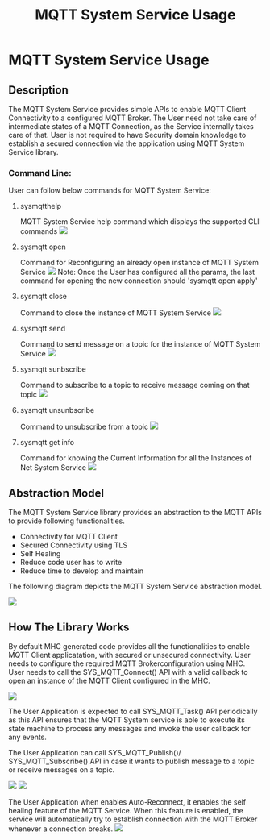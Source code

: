 ﻿---
grand_parent: Services
parent: MQTT Service
title: MQTT System Service Usage
has_toc: true
nav_order: 1
---

# MQTT System Service Usage
## Description
The MQTT System Service provides simple APIs to enable MQTT Client Connectivity to a configured MQTT Broker. The User need not take care of intermediate states of a MQTT Connection, as the Service internally takes care of that. User is not required to have Security domain knowledge to establish a secured connection via the application using MQTT System Service library.

### Command Line:
User can follow below commands for MQTT System Service: 

1. sysmqtthelp 
    
    MQTT System Service help command which displays the supported CLI commands
    ![](./images/sysmqtthelp_cli.png)

2. sysmqtt open 
    
     Command for Reconfiguring an already open instance of MQTT System Service 
    ![](./images/sysmqttopen_cli.png)
    Note: Once the User has configured all the params, the last command for opening the new connection should 'sysmqtt open <instance> apply'

3. sysmqtt close 

    Command to close the instance of MQTT System Service 
    ![](./images/sysmqttclose_cli.png)

4. sysmqtt send 

    Command to send message on a topic for the instance of MQTT System Service 
    ![](./images/sysmqttsend_cli.png)

5. sysmqtt sunbscribe 

    Command to subscribe to a topic to receive message coming on that topic 
    ![](./images/sysmqttsubscribe_cli.png)

6. sysmqtt unsunbscribe 

    Command to unsubscribe from a topic 
    ![](./images/sysmqttunsubscribe_cli.png)

7. sysmqtt get info 
    
    Command for knowing the Current Information for all the Instances of Net System Service 
    ![](./images/sysmqttgetinfo_cli.png)
    

## Abstraction Model

The MQTT System Service library provides an abstraction to the MQTT APIs to provide following functionalities.

- Connectivity for MQTT Client 
- Secured Connectivity using TLS 
- Self Healing 
- Reduce code user has to write 
- Reduce time to develop and maintain 
 
The following diagram depicts the MQTT System Service abstraction model. 

![](./images/MqttService_abstract.png)

## How The Library Works

By default MHC generated code provides all the functionalities to enable MQTT Client applicatation, with secured or unsecured connectivity. User needs to configure the required MQTT Brokerconfiguration using MHC. User needs to call the SYS_MQTT_Connect() API with a valid callback to open an instance of the MQTT Client configured in the MHC. 

![](./images/MqttConnect.png)

The User Application is expected to call SYS_MQTT_Task() API periodically as this API ensures that the MQTT System service is able to execute its state machine to process any messages and invoke the user callback for any events. 

The User Application can call SYS_MQTT_Publish()/ SYS_MQTT_Subscribe() API in case it wants to publish message to a topic or receive messages on a topic.

![](./images/MqttPublish.png)
![](./images/MqttSubscribe.png)

The User Application when enables Auto-Reconnect, it enables the self healing feature of the MQTT Service. When this feature is enabled, the service will automatically try to establish connection with the MQTT Broker whenever a connection breaks.
![](./images/MqttSelfHealing.png)


